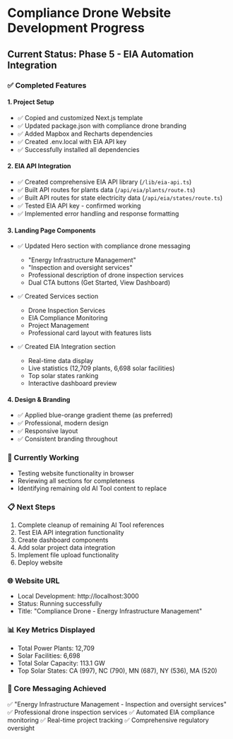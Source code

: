 # Compliance Drone Website Development Progress

## Current Status: Phase 5 - EIA Automation Integration

### ✅ Completed Features

#### 1. Project Setup
- ✅ Copied and customized Next.js template
- ✅ Updated package.json with compliance drone branding
- ✅ Added Mapbox and Recharts dependencies
- ✅ Created .env.local with EIA API key
- ✅ Successfully installed all dependencies

#### 2. EIA API Integration
- ✅ Created comprehensive EIA API library (`/lib/eia-api.ts`)
- ✅ Built API routes for plants data (`/api/eia/plants/route.ts`)
- ✅ Built API routes for state electricity data (`/api/eia/states/route.ts`)
- ✅ Tested EIA API key - confirmed working
- ✅ Implemented error handling and response formatting

#### 3. Landing Page Components
- ✅ Updated Hero section with compliance drone messaging
  - "Energy Infrastructure Management"
  - "Inspection and oversight services"
  - Professional description of drone inspection services
  - Dual CTA buttons (Get Started, View Dashboard)

- ✅ Created Services section
  - Drone Inspection Services
  - EIA Compliance Monitoring  
  - Project Management
  - Professional card layout with features lists

- ✅ Created EIA Integration section
  - Real-time data display
  - Live statistics (12,709 plants, 6,698 solar facilities)
  - Top solar states ranking
  - Interactive dashboard preview

#### 4. Design & Branding
- ✅ Applied blue-orange gradient theme (as preferred)
- ✅ Professional, modern design
- ✅ Responsive layout
- ✅ Consistent branding throughout

### 🔄 Currently Working
- Testing website functionality in browser
- Reviewing all sections for completeness
- Identifying remaining old AI Tool content to replace

### 📋 Next Steps
1. Complete cleanup of remaining AI Tool references
2. Test EIA API integration functionality
3. Create dashboard components
4. Add solar project data integration
5. Implement file upload functionality
6. Deploy website

### 🌐 Website URL
- Local Development: http://localhost:3000
- Status: Running successfully
- Title: "Compliance Drone - Energy Infrastructure Management"

### 📊 Key Metrics Displayed
- Total Power Plants: 12,709
- Solar Facilities: 6,698
- Total Solar Capacity: 113.1 GW
- Top Solar States: CA (997), NC (790), MN (687), NY (536), MA (520)

### 🎯 Core Messaging Achieved
✅ "Energy Infrastructure Management - Inspection and oversight services"
✅ Professional drone inspection services
✅ Automated EIA compliance monitoring
✅ Real-time project tracking
✅ Comprehensive regulatory oversight

